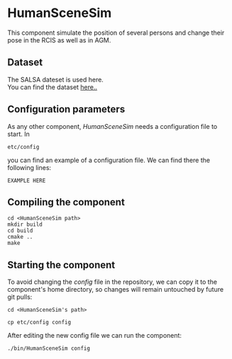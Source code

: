 # HumanSceneSim
This component simulate the position of several persons and change their pose in the RCIS as well as in AGM.

## Dataset
The SALSA dateset is used here.\
You can find the dataset [here..](http://tev.fbk.eu/salsa)
## Configuration parameters
As any other component, *HumanSceneSim* needs a configuration file to start. In
```
etc/config
```
you can find an example of a configuration file. We can find there the following lines:
```
EXAMPLE HERE
```
## Compiling the component
```
cd <HumanSceneSim path>
mkdir build
cd build
cmake ..
make
```


## Starting the component
To avoid changing the *config* file in the repository, we can copy it to the component's home directory, so changes will remain untouched by future git pulls:

```
cd <HumanSceneSim's path>
```
```
cp etc/config config
```

After editing the new config file we can run the component:

```
./bin/HumanSceneSim config
```
